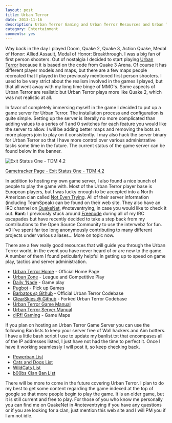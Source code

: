 ```yaml
---
layout: post
title: Urban Terror
date: 2013-11-16
description: Urban Terror Gaming and Urban Terror Resources and Urban Terror Server.
category: Entertainment
comments: yes
---
```


Way back in the day I played Doom, Quake 2, Quake 3, Action Quake, Medal of Honor: Allied Assault, Medal of Honor: Breakthrough.  I was a big fan of first person shooters.  Out of nostalgia I decided to start playing [Urban Terror](http://www.urbanterror.info) because it is based on the code from Quake 3 Arena.  Of course it has different player models and maps, but there are a few maps people recreated that I played in the previously mentioned first person shooters.  I used to be very strict about the realism involved in the games I played, but that all went away with my long time binge of MMO's. Some aspects of Urban Terror are realistic but Urban Terror plays more like Quake 2, which was not realistic at all. 

In favor of completely immersing myself in the game I decided to put up a game server for Urban Terror.  The installation process and configuration is quite simple. Setting up the server is literally no more complicated than adding values to a series of 1 and 0 switches for each feature you would like the server to allow.  I will be adding better maps and removing the bots as more players join to play on it consistently.  I may also hack the server binary for Urban Terror so that I have more control over various administrative tasks some time in the future. The current status of the game server can be found below in the banner.  

![Exit Status One - TDM 4.2](http://cache.www.gametracker.com/server_info/exitstatusone.com:27960/b_560_95_1.png "Exit Status One - TDM 4.2")  

[Gametracker Page -  Exit Status One - TDM 4.2](http://www.gametracker.com/server_info/exitstatusone.com:27960/)

In addition to hosting my own game server, I also found a nice bunch of people to play the game with.  Most of the Urban Terror player base is European players, but I was lucky enough to be accepted into a North American clan called [Not Even Trying](http://www.noteventrying.net/).  All of their server information (including TeamSpeak) can be found on their web site.  They also have an IRC channel on [QuakeNet](www.quakenet.org), #noteventrying, in case you would like to check it out.  __Rant__:  I previously stuck around [Freenode](http://freenode.net/) during all of my IRC escapades but have recently decided to take a step back from my contributions to the Open Source Community to use the interwebz for fun.  =0  I've spent far too long anonymously contributing to many different projects under various aliases...  More on topic now.


There are a few really good resources that will guide you through the Urban Terror world, in the event you have never heard of or are new to the game.  A number of them I found peticularly helpful in getting up to speed on game play, tactics and server administration.

* [Urban Terror Home](http://www.urbanterror.info/home/) - Official Home Page
* [Urban Zone](http://www.urban-zone.org) - League and Competitive Play
* [Daily 'Nade](http://dailynade.com/) - Game play
* [Pugbot](http://pugbot.com/) - Pick up Games
* [Barbatos @ Github](https://github.com/Barbatos/ioq3-for-UrbanTerror-4) - Official Urban Terror Codebase
* [ClearSkies @ Github](https://github.com/clearskies/ioq3-for-UrbanTerror-4) - Forked Urban Terror Codebase
* [Urban Terror Game Manual](http://www.urbanterror.info/support/manual/game/)
* [Urban Terror Server Manual](http://www.urbanterror.info/support/manual/server/)
* [diRf! Gaming](http://www.dieinarapefire.com) - Game Maps

If you plan on hosting an Urban Terror Game Server you can use the following Ban lists to keep your server free of Wall hackers and Aim botters.  I have a little bash script I use to update my banlist.txt that encompases all of the IP addresses listed, I just have not had the time to perfect it.  Once I have it working seamlessly I will post it, so keep checking back.

* [Powerban List](http://powerban.urban-terror.fr/?banlist=powerban)
* [Cats and Dogs List](http://remote.urtclansitecatsanddogs.com/serge/echelon/banlist.php)
* [WildCats List](http://wildcatsclan.net/echelon/banlist.php)
* [b00bs Clan Ban List](http://b00bs-clan.com/b00bs-clan.com-echelon/banlist.php)

There will be more to come in the future covering Urban Terror.  I plan to do my best to get some content regarding the game indexed at the top of google so that more people begin to play the game.  It is an older game, but it is still current and free to play.  For those of you who know me personally you can find me on QuakeNet in #noteventrying if you have any questions or if you are looking for a clan, just mention this web site and I will PM you if I am not idle.  


